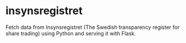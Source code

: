 # insynsregistret
Fetch data from Insynsregistret (The Swedish transparency register for share trading) using Python and serving it with Flask.

